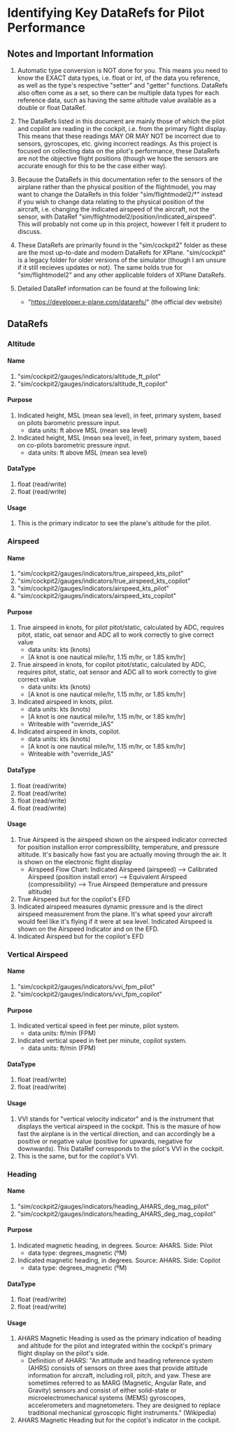 # Identifying Key DataRefs for Pilot Performance


## Notes and Important Information
1. Automatic type conversion is NOT done for you. This means you need to know the EXACT data types, i.e. float or int, of the data you reference, as well as the type's respective "setter" and "getter" functions. DataRefs also often come as a set, so there can be multiple data types for each reference data, such as having the same altitude value available as a double or float DataRef.

2. The DataRefs listed in this document are mainly those of which the pilot and copilot are reading in the cockpit, i.e. from the primary flight display. This means that these readings MAY OR MAY NOT be incorrect due to sensors, gyroscopes, etc. giving incorrect readings. As this project is focused on collecting data on the pilot's performance, these DataRefs are not the objective flight positions (though we hope the sensors are accurate enough for this to be the case either way).

3. Because the DataRefs in this documentation refer to the sensors of the airplane rather than the physical position of the flightmodel, you may want to change the DataRefs in this folder "sim/flightmodel2/*" instead if you wish to change data relating to the physical position of the aircraft, i.e. changing the indicated airspeed of the aircraft, not the sensor, with DataRef "sim/flightmodel2/position/indicated_airspeed". This will probably not come up in this project, however I felt it prudent to discuss.

4. These DataRefs are primarily found in the "sim/cockpit2" folder as these are the most up-to-date and modern DataRefs for XPlane. "sim/cockpit" is a legacy folder for older versions of the simulator (though I am unsure if it still recieves updates or not). The same holds true for "sim/flightmodel2" and any other applicable folders of XPlane DataRefs.

5. Detailed DataRef information can be found at the following link:
    - "https://developer.x-plane.com/datarefs/" (the official dev website)



## DataRefs


### Altitude

#### Name
1. "sim/cockpit2/gauges/indicators/altitude_ft_pilot"
2. "sim/cockpit2/gauges/indicators/altitude_ft_copilot"

#### Purpose
1. Indicated height, MSL (mean sea level), in feet, primary system, based on pilots barometric pressure input.
    - data units: ft above MSL (mean sea level)
2. Indicated height, MSL (mean sea level), in feet, primary system, based on co-pilots barometric pressure input.
    - data units: ft above MSL (mean sea level)

#### DataType
1. float (read/write)
2. float (read/write)

#### Usage
1. This is the primary indicator to see the plane's altitude for the pilot. 


### Airspeed

#### Name
1. "sim/cockpit2/gauges/indicators/true_airspeed_kts_pilot"
2. "sim/cockpit2/gauges/indicators/true_airspeed_kts_copilot"
3. "sim/cockpit2/gauges/indicators/airspeed_kts_pilot"
4. "sim/cockpit2/gauges/indicators/airspeed_kts_copilot"

#### Purpose
1. True airspeed in knots, for pilot pitot/static, calculated by ADC, requires pitot, static, oat sensor and ADC all to work correctly to give correct value
    - data units: kts (knots) 
    - [A knot is one nautical mile/hr, 1.15 m/hr, or 1.85 km/hr]
2. True airspeed in knots, for copilot pitot/static, calculated by ADC, requires pitot, static, oat sensor and ADC all to work correctly to give correct value
    - data units: kts (knots) 
    - [A knot is one nautical mile/hr, 1.15 m/hr, or 1.85 km/hr]
3. Indicated airspeed in knots, pilot. 
    - data units: kts (knots) 
    - [A knot is one nautical mile/hr, 1.15 m/hr, or 1.85 km/hr]
    - Writeable with "override_IAS"
4. Indicated airspeed in knots, copilot. 
    - data units: kts (knots) 
    - [A knot is one nautical mile/hr, 1.15 m/hr, or 1.85 km/hr]
    - Writeable with "override_IAS"

#### DataType
1. float (read/write)
2. float (read/write)
3. float (read/write)
4. float (read/write)

#### Usage
1. True Airspeed is the airspeed shown on the airspeed indicator corrected for position installion error compressibility, temperature, and pressure altitude. It's basically how fast you are actually moving through the air. It is shown on the electronic flight display
    - Airspeed Flow Chart: Indicated Airspeed (airspeed) --> Calibrated Airspeed (position install error) --> Equivalent Airspeed (compressibility) --> True Airspeed (temperature and pressure altitude)
2. True Airspeed but for the copilot's EFD
3. Indicated airspeed measures dynamic pressure and is the direct airspeed measurement from the plane. It's what speed your aircraft would feel like it's flying if it were at sea level. Indicated Airspeed is shown on the Airspeed Indicator and on the EFD.
4. Indicated Airspeed but for the copilot's EFD


### Vertical Airspeed

#### Name
1. "sim/cockpit2/gauges/indicators/vvi_fpm_pilot"
2. "sim/cockpit2/gauges/indicators/vvi_fpm_copilot"

#### Purpose
1. Indicated vertical speed in feet per minute, pilot system.
    - data units: ft/min (FPM)
2. Indicated vertical speed in feet per minute, copilot system.
    - data units: ft/min (FPM)

#### DataType
1. float (read/write)
2. float (read/write)

#### Usage
1. VVI stands for "vertical velocity indicator" and is the instrument that displays the vertical airspeed in the cockpit. This is the masure of how fast the airplane is in the vertical direction, and can accordingly be a positive or negative value (positive for upwards, negative for downwards). This DataRef corresponds to the pilot's VVI in the cockpit.
2. This is the same, but for the copilot's VVI.


### Heading

#### Name
1. "sim/cockpit2/gauges/indicators/heading_AHARS_deg_mag_pilot"
2. "sim/cockpit2/gauges/indicators/heading_AHARS_deg_mag_copilot"

#### Purpose
1. Indicated magnetic heading, in degrees. Source: AHARS. Side: Pilot
    - data type: degrees_magnetic (ºM)
2. Indicated magnetic heading, in degrees. Source: AHARS. Side: Copilot
    - data type: degrees_magnetic (ºM)

#### DataType
1. float (read/write)
2. float (read/write)

#### Usage
1. AHARS Magnetic Heading is used as the primary indication of heading and altitude for the pilot and integrated within the cockpit's primary flight display on the pilot's side.
    - Definition of AHARS: "An attitude and heading reference system (AHRS) consists of sensors on three axes that provide attitude information for aircraft, including roll, pitch, and yaw. These are sometimes referred to as MARG (Magnetic, Angular Rate, and Gravity) sensors and consist of either solid-state or microelectromechanical systems (MEMS) gyroscopes, accelerometers and magnetometers. They are designed to replace traditional mechanical gyroscopic flight instruments." (Wikipedia)
2. AHARS Magnetic Heading but for the copilot's indicator in the cockpit.